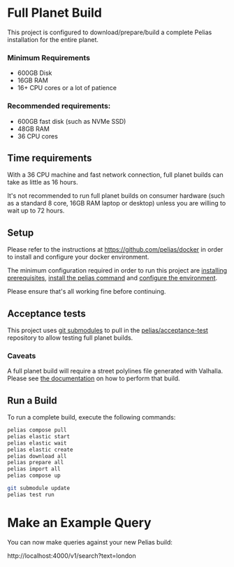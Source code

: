 
# Full Planet Build

This project is configured to download/prepare/build a complete Pelias installation for the entire planet.

### Minimum Requirements
* 600GB Disk
* 16GB RAM
* 16+ CPU cores or a lot of patience

### Recommended requirements:

* 600GB fast disk (such as NVMe SSD)
* 48GB RAM
* 36 CPU cores

## Time requirements

With a 36 CPU machine and fast network connection, full planet builds can take as little as 16 hours.

It's not recommended to run full planet builds on consumer hardware (such as a standard 8 core, 16GB RAM laptop or desktop) unless you are willing to wait up to 72 hours.

## Setup

Please refer to the instructions at https://github.com/pelias/docker in order to install and configure your docker environment.

The minimum configuration required in order to run this project are [installing prerequisites](https://github.com/pelias/docker#prerequisites), [install the pelias command](https://github.com/pelias/docker#installing-the-pelias-command) and [configure the environment](https://github.com/pelias/docker#configure-environment).

Please ensure that's all working fine before continuing.

## Acceptance tests

This project uses [git submodules](https://git-scm.com/book/en/v2/Git-Tools-Submodules) to pull in the [pelias/acceptance-test](https://github.com/pelias/acceptance-tests/) repository to allow testing full planet builds.

### Caveats

A full planet build will require a street polylines file generated with Valhalla. Please see [the documentation](https://github.com/pelias/polylines/wiki/Generating-polylines-from-Valhalla) on how to perform that build.

## Run a Build

To run a complete build, execute the following commands:

```bash
pelias compose pull
pelias elastic start
pelias elastic wait
pelias elastic create
pelias download all
pelias prepare all
pelias import all
pelias compose up

git submodule update
pelias test run
```

# Make an Example Query

You can now make queries against your new Pelias build:

http://localhost:4000/v1/search?text=london
